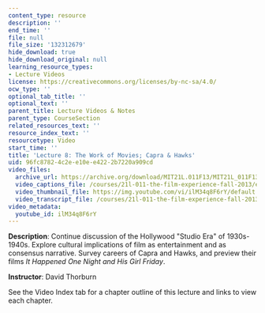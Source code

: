 ```yaml
---
content_type: resource
description: ''
end_time: ''
file: null
file_size: '132312679'
hide_download: true
hide_download_original: null
learning_resource_types:
- Lecture Videos
license: https://creativecommons.org/licenses/by-nc-sa/4.0/
ocw_type: ''
optional_tab_title: ''
optional_text: ''
parent_title: Lecture Videos & Notes
parent_type: CourseSection
related_resources_text: ''
resource_index_text: ''
resourcetype: Video
start_time: ''
title: 'Lecture 8: The Work of Movies; Capra & Hawks'
uid: 96fc8782-4c2e-e10e-e422-2b7220a909cd
video_files:
  archive_url: https://archive.org/download/MIT21L.011F13/MIT21L_011F13_L08_300k.mp4
  video_captions_file: /courses/21l-011-the-film-experience-fall-2013/ec5d5dd6df7d525681980afe1883922e_ilM34q8F6rY.vtt
  video_thumbnail_file: https://img.youtube.com/vi/ilM34q8F6rY/default.jpg
  video_transcript_file: /courses/21l-011-the-film-experience-fall-2013/92b84b4bcff3914ebd6f1f3360dcd9ec_ilM34q8F6rY.pdf
video_metadata:
  youtube_id: ilM34q8F6rY
---
```


**Description**: Continue discussion of the Hollywood "Studio Era" of 1930s-1940s. Explore cultural implications of film as entertainment and as consensus narrative. Survey careers of Capra and Hawks, and preview their films _It Happened One Night and His Girl Friday_.

**Instructor**: David Thorburn

See the Video Index tab for a chapter outline of this lecture and links to view each chapter.


